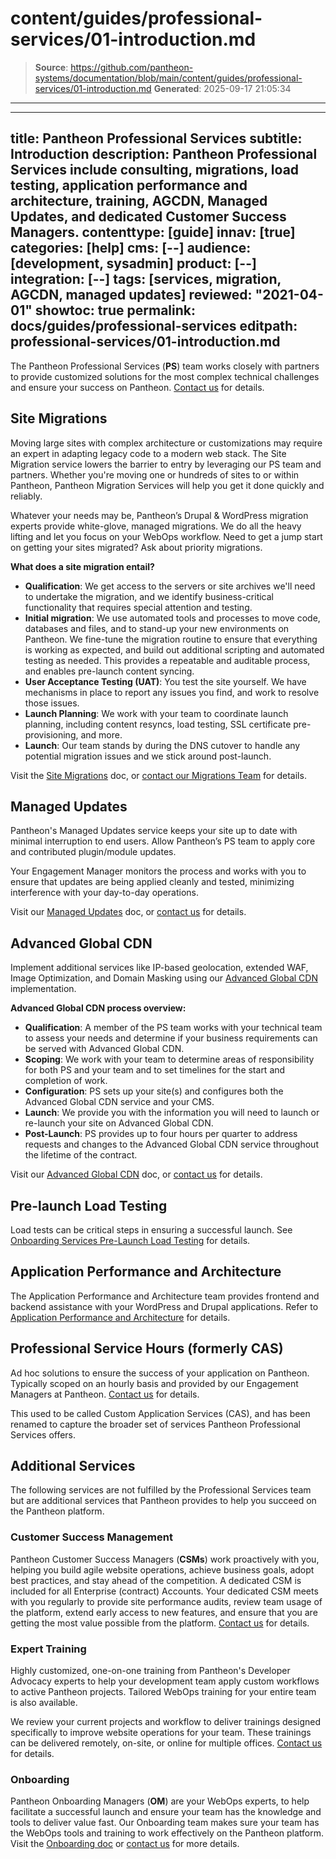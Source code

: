 # content/guides/professional-services/01-introduction.md

> **Source**: https://github.com/pantheon-systems/documentation/blob/main/content/guides/professional-services/01-introduction.md
> **Generated**: 2025-09-17 21:05:34

---

---
title: Pantheon Professional Services
subtitle: Introduction
description: Pantheon Professional Services include consulting, migrations, load testing, application performance and architecture, training, AGCDN, Managed Updates, and dedicated Customer Success Managers.
contenttype: [guide]
innav: [true]
categories: [help]
cms: [--]
audience: [development, sysadmin]
product: [--]
integration: [--]
tags: [services, migration, AGCDN, managed updates]
reviewed: "2021-04-01"
showtoc: true
permalink: docs/guides/professional-services
editpath: professional-services/01-introduction.md
---

The Pantheon Professional Services (**PS**) team works closely with partners to provide customized solutions for the most complex technical challenges and ensure your success on Pantheon. [Contact us](https://pantheon.io/professional-services?docs) for details.

## Site Migrations

Moving large sites with complex architecture or customizations may require an expert in adapting legacy code to a modern web stack. The Site Migration service lowers the barrier to entry by leveraging our PS team and partners. Whether you're moving one or hundreds of sites to or within Pantheon, Pantheon Migration Services will help you get it done quickly and reliably.

Whatever your needs may be, Pantheon’s Drupal & WordPress migration experts provide white-glove, managed migrations. We do all the heavy lifting and let you focus on your WebOps workflow. Need to get a jump start on getting your sites migrated? Ask about priority migrations.

**What does a site migration entail?**

- **Qualification**: We get access to the servers or site archives we'll need to undertake the migration, and we identify business-critical functionality that requires special attention and testing.
- **Initial migration**: We use automated tools and processes to move code, databases and files, and to stand-up your new environments on Pantheon. We fine-tune the migration routine to ensure that everything is working as expected, and build out additional scripting and automated testing as needed. This provides a repeatable and auditable process, and enables pre-launch content syncing.
- **User Acceptance Testing (UAT)**: You test the site yourself. We have mechanisms in place to report any issues you find, and work to resolve those issues.
- **Launch Planning**: We work with your team to coordinate launch planning, including content resyncs, load testing, SSL certificate pre-provisioning, and more.
- **Launch**: Our team stands by during the DNS cutover to handle any potential migration issues and we stick around post-launch.

Visit the [Site Migrations](/guides/professional-services/website-migration-service) doc, or [contact our Migrations Team](https://pantheon.io/migrations?docs) for details.

## Managed Updates

Pantheon's Managed Updates service keeps your site up to date with minimal interruption to end users. Allow Pantheon’s PS team to apply core and contributed plugin/module updates.

Your Engagement Manager monitors the process and works with you to ensure that updates are being applied cleanly and tested, minimizing interference with your day-to-day operations.

Visit our [Managed Updates](/guides/professional-services/managed-updates) doc, or [contact us](https://pantheon.io/professional-services/managed-updates?docs) for details.

## Advanced Global CDN

Implement additional services like IP-based geolocation, extended WAF, Image Optimization, and Domain Masking using our [Advanced Global CDN](/guides/professional-services/advanced-global-cdn) implementation.

**Advanced Global CDN process overview:**

- **Qualification**: A member of the PS team works with your technical team to assess your needs and determine if your business requirements can be served with Advanced Global CDN.
- **Scoping**: We work with your team to determine areas of responsibility for both PS and your team and to set timelines for the start and completion of work.
- **Configuration**: PS sets up your site(s) and configures both the Advanced Global CDN service and your CMS.
- **Launch**: We provide you with the information you will need to launch or re-launch your site on Advanced Global CDN.
- **Post-Launch**: PS provides up to four hours per quarter to address requests and changes to the Advanced Global CDN service throughout the lifetime of the contract.

Visit our [Advanced Global CDN](/guides/professional-services/advanced-global-cdn) doc, or [contact us](https://pantheon.io/professional-services?docs) for details.

## Pre-launch Load Testing

Load tests can be critical steps in ensuring a successful launch. See [Onboarding Services Pre-Launch Load Testing](/guides/professional-services/onboarding#pre-launch-load-testing) for details.

## Application Performance and Architecture

The Application Performance and Architecture team provides frontend and backend assistance with your WordPress and Drupal applications. Refer to [Application Performance and Architecture](/guides/professional-services/application-performance) for details.

## Professional Service Hours (formerly CAS)

Ad hoc solutions to ensure the success of your application on Pantheon. Typically scoped on an hourly basis and provided by our Engagement Managers at Pantheon. [Contact us](https://pantheon.io/professional-services?docs) for details.

This used to be called Custom Application Services (CAS), and has been renamed to capture the broader set of services Pantheon Professional Services offers.

## Additional Services

The following services are not fulfilled by the Professional Services team but are additional services that Pantheon provides to help you succeed on the Pantheon platform.

### Customer Success Management

Pantheon Customer Success Managers (**CSMs**) work proactively with you, helping you build agile website operations, achieve business goals, adopt best practices, and stay ahead of the competition. A dedicated CSM is included for all Enterprise (contract) Accounts. Your dedicated CSM meets with you regularly to provide site performance audits, review team usage of the platform, extend early access to new features, and ensure that you are getting the most value possible from the platform. [Contact us](https://pantheon.io/contact-us) for details.

### Expert Training

Highly customized, one-on-one training from Pantheon's Developer Advocacy experts to help your development team apply custom workflows to active Pantheon projects. Tailored WebOps training for your entire team is also available.

We review your current projects and workflow to deliver trainings designed specifically to improve website operations for your team. These trainings can be delivered remotely, on-site, or online for multiple offices. [Contact us](https://pantheon.io/learn-pantheon?docs) for details.

### Onboarding

Pantheon Onboarding Managers (**OM**) are your WebOps experts, to help facilitate a successful launch and ensure your team has the knowledge and tools to deliver value fast. Our Onboarding team makes sure your team has the WebOps tools and training to work effectively on the Pantheon platform. Visit the [Onboarding doc](/guides/professional-services/onboarding) or [contact us](https://pantheon.io/professional-services?docs) for more details.
